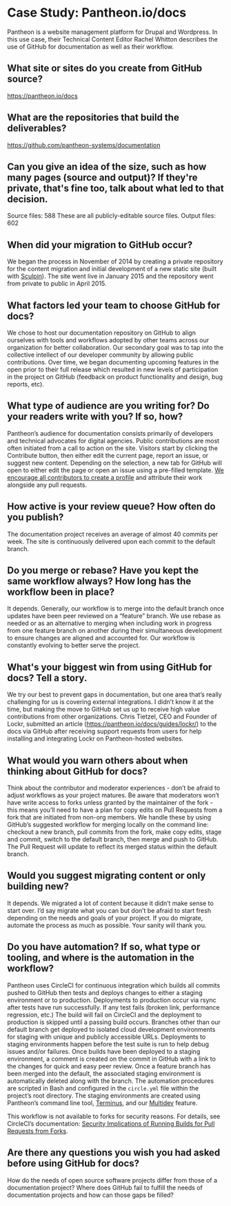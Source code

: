 # Case Study: Pantheon.io/docs

Pantheon is a website management platform for Drupal and Wordpress. In this use case, their Technical Content Editor Rachel Whitton describes the use of GitHub for documentation as well as their workflow.

## What site or sites do you create from GitHub source? 
https://pantheon.io/docs

## What are the repositories that build the deliverables? 
https://github.com/pantheon-systems/documentation 

## Can you give an idea of the size, such as how many pages (source and output)? If they're private, that's fine too, talk about what led to that decision.
Source files: 588 These are all publicly-editable source files.
Output files: 602

## When did your migration to GitHub occur?
We began the process in November of 2014 by creating a private repository for the content migration and initial development of a new static site (built with [Sculpin](https://sculpin.io)). The site went live in January 2015 and the repository went from private to public in April 2015.

## What factors led your team to choose GitHub for docs? 

We chose to host our documentation repository on GitHub to align ourselves with tools and workflows adopted by other teams across our organization for better collaboration. Our secondary goal was to tap into the collective intellect of our developer community by allowing public contributions. Over time, we began documenting upcoming features in the open prior to their full release which resulted in new levels of participation in the project on GitHub (feedback on product functionality and design, bug reports, etc). 

## What type of audience are you writing for? Do your readers write with you? If so, how?

Pantheon’s audience for documentation consists primarily of developers and technical  advocates for digital agencies. Public contributions are most often initiated from a call to action on the site. Visitors start by clicking the Contribute button, then either edit the current page, report an issue, or suggest new content. Depending on the selection, a new tab for GitHub will open to either edit the page or open an issue using a pre-filled template. [We encourage all contributors to create a profile](https://github.com/pantheon-systems/documentation/blob/master/CONTRIBUTING.md#contributors) and attribute their work alongside any pull requests. 

## How active is your review queue? How often do you publish?

The documentation project receives an average of almost 40 commits per week. The site is continuously delivered upon each commit to the default branch.

## Do you merge or rebase? Have you kept the same workflow always? How long has the workflow been in place? 

It depends. Generally, our workflow is to merge into the default branch once updates have been peer reviewed on a “feature” branch. We use rebase as needed or as an alternative to merging when including work in progress from one feature branch on another during their simultaneous development to ensure changes are aligned and accounted for. Our workflow is constantly evolving to better serve the project.

## What's your biggest win from using GitHub for docs? Tell a story. 

We try our best to prevent gaps in documentation, but one area that’s really challenging for us is covering external integrations. I didn’t know it at the time, but making the move to GitHub set us up to receive high value contributions from other organizations. Chris Tietzel, CEO and Founder of Lockr, submitted an article (https://pantheon.io/docs/guides/lockr/) to the docs via GitHub after receiving support requests from users for help installing and integrating Lockr on Pantheon-hosted websites. 

## What would you warn others about when thinking about GitHub for docs? 

Think about the contributor and moderator experiences - don’t be afraid to adjust workflows as your project matures. Be aware that moderators won’t have write access to forks unless granted by the maintainer of the fork - this means you’ll need to have a plan for copy edits on Pull Requests from a fork that are initiated from non-org members. We handle these by using GitHub’s suggested workflow for merging locally on the command line: checkout a new branch, pull commits from the fork, make copy edits, stage and commit, switch to the default branch, then merge and push to GitHub. The Pull Request will update to reflect its merged status within the default branch. 

## Would you suggest migrating content or only building new? 

It depends. We migrated a lot of content because it didn’t make sense to start over. I’d say migrate what you can but don’t be afraid to start fresh depending on the needs and goals of your project. If you do migrate, automate the process as much as possible. Your sanity will thank you. 

## Do you have automation? If so, what type or tooling, and where is the automation in the workflow? 

Pantheon uses CircleCI for continuous integration which builds all commits pushed to GitHub then tests and deploys changes to either a staging environment or to production. Deployments to production occur via rsync after tests have run successfully. If any test fails (broken link, performance regression, etc.) The build will fail on CircleCI and the deployment to production is skipped until a passing build occurs. Branches other than our default branch get deployed to isolated cloud development environments for staging with unique and publicly accessible URLs. Deployments to staging environments happen before the test suite is run to help debug issues and/or failures. Once builds have been deployed to a staging environment, a comment is created on the commit in GitHub with a link to the changes for quick and easy peer review. Once a feature branch has been merged into the default, the associated staging environment is automatically deleted along with the branch. The automation procedures are scripted in Bash and configured in the `circle.yml` file within the project’s root directory. The staging environments are created using Pantheon’s command line tool, [Terminus](https://github.com/pantheon-systems/terminus), and our [Multidev](https://pantheon.io/features/multidev-cloud-environments) feature. 

This workflow is not available to forks for security reasons. For details, see CircleCI’s documentation: [Security Implications of Running Builds for Pull Requests from Forks](https://circleci.com/docs/fork-pr-builds/#security-implications-of-running-builds-for-pull-requests-from-forks).

## Are there any questions you wish you had asked before using GitHub for docs? 

How do the needs of open source software projects differ from those of a documentation project? Where does GitHub fail to fulfill the needs of documentation projects and how can those gaps be filled?
